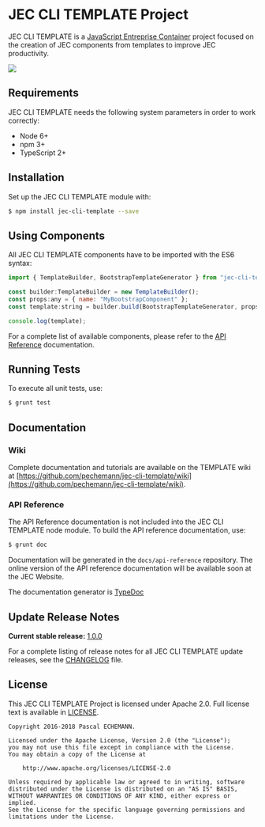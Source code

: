 # JEC CLI TEMPLATE Project

JEC CLI TEMPLATE is a [JavaScript Entreprise Container][jec-url] project focused on the creation of JEC components from templates to improve JEC productivity.

[![][jec-logo]][jec-url]

## Requirements

JEC CLI TEMPLATE needs the following system parameters in order to work correctly:

- Node 6+
- npm 3+
- TypeScript 2+

## Installation

Set up the JEC CLI TEMPLATE module with:

```bash
$ npm install jec-cli-template --save
```

## Using Components

All JEC CLI TEMPLATE components have to be imported with the ES6 syntax:

```javascript
import { TemplateBuilder, BootstrapTemplateGenerator } from "jec-cli-template";

const builder:TemplateBuilder = new TemplateBuilder();
const props:any = { name: "MyBootstrapComponent" };
const template:string = builder.build(BootstrapTemplateGenerator, props);

console.log(template);
```

For a complete list of available components, please refer to the [API Reference](#api-reference) documentation.

## Running Tests

To execute all unit tests, use:

```bash
$ grunt test
```

## Documentation

### Wiki

Complete documentation and tutorials are available on the TEMPLATE wiki at [https://github.com/pechemann/jec-cli-template/wiki](https://github.com/pechemann/jec-cli-template/wiki).

### API Reference

The API Reference documentation is not included into the JEC CLI TEMPLATE node module. To build the API reference documentation, use:

```bash
$ grunt doc
```

Documentation will be generated in the `docs/api-reference` repository.
The online version of the  API reference documentation will be available soon at the JEC Website.

The documentation generator is [TypeDoc](http://typedoc.org/)

## Update Release Notes

**Current stable release:** [1.0.0](CHANGELOG.md#jec-cli-template-1.0.0)
 
For a complete listing of release notes for all JEC CLI TEMPLATE update releases, see the [CHANGELOG](CHANGELOG.md) file. 

## License
This JEC CLI TEMPLATE Project is licensed under Apache 2.0. Full license text is available in [LICENSE](LICENSE).

```
Copyright 2016-2018 Pascal ECHEMANN.

Licensed under the Apache License, Version 2.0 (the "License");
you may not use this file except in compliance with the License.
You may obtain a copy of the License at

    http://www.apache.org/licenses/LICENSE-2.0

Unless required by applicable law or agreed to in writing, software
distributed under the License is distributed on an "AS IS" BASIS,
WITHOUT WARRANTIES OR CONDITIONS OF ANY KIND, either express or implied.
See the License for the specific language governing permissions and
limitations under the License.
```

[jec-url]: https://github.com/pechemann/JEC
[jec-logo]: https://raw.githubusercontent.com/pechemann/JEC/master/assets/jec-logos/jec-logo.png